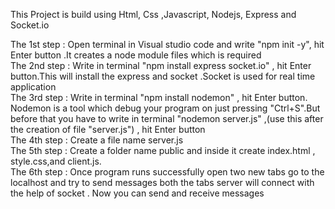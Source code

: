 This Project is build using Html, Css ,Javascript, Nodejs, Express and Socket.io

The 1st step : Open terminal in Visual studio code and write "npm init -y", hit Enter button .It creates a node module files which is required<br>
The 2nd step : Write in terminal "npm install express socket.io" , hit Enter button.This will install the express and socket .Socket is used for real time application <br>
The 3rd step : Write in terminal "npm install nodemon" , hit Enter button. Nodemon is a tool which debug your program on just pressing "Ctrl+S".But before that you have to write in terminal "nodemon server.js" ,(use this after the creation of file "server.js") , hit Enter button<br>
The 4th step : Create a file name server.js<br>
The 5th step : Create a folder name public and inside it create index.html , style.css,and client.js.<br>
The 6th step : Once program runs successfully open two new tabs go to the localhost and try to send messages both the tabs server will connect with the help of socket . Now you can send and receive messages
